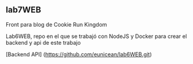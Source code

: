 ## lab7WEB

Front para blog de Cookie Run Kingdom

Lab6WEB, repo en el que se trabajó con NodeJS y Docker para crear el backend y api de este trabajo

[Backend API] (https://github.com/eunicean/lab6WEB.git)
